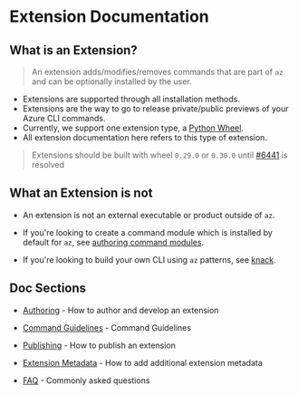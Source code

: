 Extension Documentation
=======================


What is an Extension?
---------------------

> An extension adds/modifies/removes commands that are part of `az` and can be optionally installed by the user.

- Extensions are supported through all installation methods.
- Extensions are the way to go to release private/public previews of your Azure CLI commands.
- Currently, we support one extension type, a [Python Wheel](http://pythonwheels.com/).
- All extension documentation here refers to this type of extension.

> Extensions should be built with wheel `0.29.0` or `0.30.0` until [#6441](https://github.com/Azure/azure-cli/issues/6441) is resolved


What an Extension is not
------------------------

- An extension is not an external executable or product outside of `az`.

- If you're looking to create a command module which is installed by default for `az`, see [authoring command modules](https://github.com/Azure/azure-cli/tree/master/doc/authoring_command_modules).

- If you're looking to build your own CLI using `az` patterns, see [knack](https://github.com/Microsoft/knack).


Doc Sections
------------

- [Authoring](authoring.md) - How to author and develop an extension

- [Command Guidelines](../command_guidelines.md) - Command Guidelines

- [Publishing](publishing.md) - How to publish an extension

- [Extension Metadata](metadata.md) - How to add additional extension metadata

- [FAQ](faq.md) - Commonly asked questions
